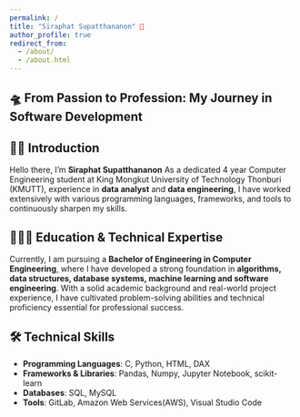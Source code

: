 ```yaml
---
permalink: /
title: "Siraphat Supatthananon" 🐻
author_profile: true
redirect_from: 
  - /about/
  - /about.html
---
```


## 🛸 From Passion to Profession: My Journey in Software Development

## 👋🏻 Introduction
Hello there, I’m **Siraphat Supatthananon** As a dedicated 4 year Computer Engineering student at King Mongkut University of Technology Thonburi (KMUTT), experience in **data analyst** and **data engineering**, I have worked extensively with various programming languages, frameworks, and tools to continuously sharpen my skills.

## 👨🏻‍🎓 Education & Technical Expertise
Currently, I am pursuing a **Bachelor of Engineering in Computer Engineering**, where I have developed a strong foundation in **algorithms, data structures, database systems, machine learning and software engineering**. With a solid academic background and real-world project experience, I have cultivated problem-solving abilities and technical proficiency essential for professional success.

## 🛠 Technical Skills
- **Programming Languages**: C, Python, HTML, DAX
- **Frameworks & Libraries**: Pandas, Numpy, Jupyter Notebook, scikit-learn
- **Databases**: SQL, MySQL  
- **Tools**: GitLab, Amazon Web Services(AWS), Visual Studio Code
